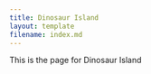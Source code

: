 ```yaml
---
title: Dinosaur Island
layout: template
filename: index.md
--- 
```

This is the page for Dinosaur Island
